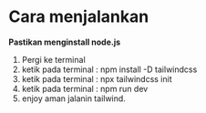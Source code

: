 # Cara menjalankan 
**Pastikan menginstall node.js**
1. Pergi ke terminal
2. ketik pada terminal : npm install -D tailwindcss
3. ketik pada terminal : npx tailwindcss init
4. ketik pada terminal : npm run dev
5. enjoy aman jalanin tailwind.
